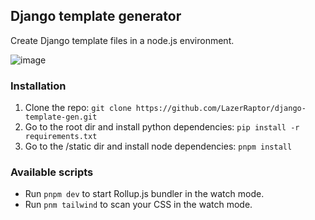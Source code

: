 ## Django template generator

Create Django template files in a node.js environment.

![image](https://github.com/LazerRaptor/django-template-gen/assets/45490518/081b113d-e971-4fbe-b479-47824ee34079)

### Installation
1. Clone the repo: `git clone https://github.com/LazerRaptor/django-template-gen.git` 
2. Go to the root dir and install python dependencies: `pip install -r requirements.txt`
3. Go to the /static dir and install node dependencies: `pnpm install`


### Available scripts
- Run `pnpm dev` to start Rollup.js bundler in the watch mode.
- Run `pnm tailwind` to scan your CSS in the watch mode.

